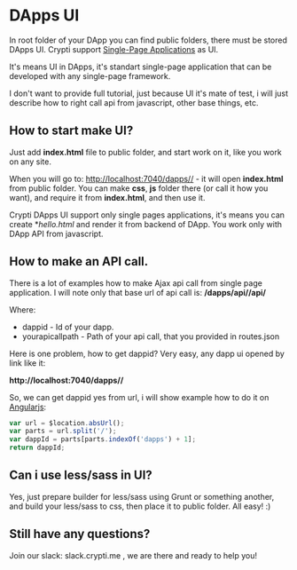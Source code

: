 # DApps UI

In root folder of your DApp you can find public folders, there must be stored DApps UI. Crypti support [Single-Page Applications](https://en.wikipedia.org/wiki/Single-page_application) as UI.

It's means UI in DApps, it's standart single-page application that can be developed with any single-page framework.

I don't want to provide full tutorial, just because UI it's mate of test, i will just describe how to right call api from javascript, other base things, etc.

## How to start make UI?

Just add **index.html** file to public folder, and start work on it, like you work on any site. 

When you will go to:
[http://localhost:7040/dapps/<dappid>/](http://localhost:7040/dapps/<dappid>/) - it will open **index.html** from public folder. You can make **css**, **js** folder there (or call it how you want), and require it from **index.html**, and then use it. 

Crypti DApps UI support only single pages applications, it's means you can create **hello.html* and render it from backend of DApp. You work only with DApp API from javascript.

## How to make an API call.

There is a lot of examples how to make Ajax api call from single page application. I will note only that base url of api call is: **/dapps/api/<dappid>/api/<yourapicallpath>**

Where:
  * dappid - Id of your dapp.
  * yourapicallpath - Path of your api call, that you provided in routes.json

Here is one problem, how to get dappid? Very easy, any dapp ui opened by link like it:

**http://localhost:7040/dapps/<dappid>/**

So, we can get dappid yes from url, i will show example how to do it on [Angularjs](http://angularjs.org):

```js
var url = $location.absUrl();
var parts = url.split('/');
var dappId = parts[parts.indexOf('dapps') + 1];
return dappId;
```

## Can i use less/sass in UI?

Yes, just prepare builder for less/sass using Grunt or something another, and build your less/sass to css, then place it to public folder. All easy! :)

## Still have any questions?

Join our slack: slack.crypti.me , we are there and ready to help you!

